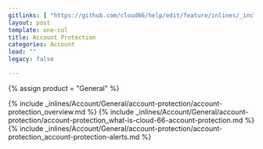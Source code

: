 ```yaml
---
gitlinks: [ "https://github.com/cloud66/help/edit/feature/inlines/_includes/_inlines/Account/General/account-protection/account-protection_overview.html", "https://github.com/cloud66/help/edit/feature/inlines/_includes/_inlines/Account/General/account-protection/account-protection_what-is-cloud-66-account-protection.html", "https://github.com/cloud66/help/edit/feature/inlines/_includes/_inlines/Account/General/account-protection/account-protection_account-protection-alerts.html" ]
layout: post
template: one-col
title: Account Protection
categories: Account
lead: ""
legacy: false

---
```

{% assign product = "General" %}


{% include _inlines/Account/General/account-protection/account-protection_overview.md %}
{% include _inlines/Account/General/account-protection/account-protection_what-is-cloud-66-account-protection.md %}
{% include _inlines/Account/General/account-protection/account-protection_account-protection-alerts.md %}
